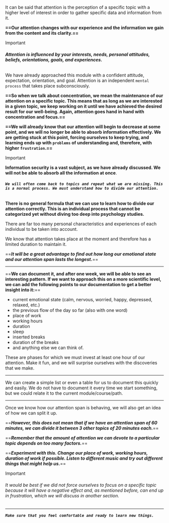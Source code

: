 It can be said that attention is the perception of a specific topic with a higher level of interest in order to gather specific data and information from it.

**==Our attention changes with our experience and the information we gain from the content and its clarity.==**

>[!Important]
>###### **Attention is influenced by your interests, needs, personal attitudes, beliefs, orientations, goals, and experiences.**

We have already approached this module with a confident attitude, expectation, orientation, and goal. Attention is an independent `mental process` that takes place subconsciously.

**==So when we talk about concentration, we mean the maintenance of our attention on a specific topic. This means that as long as we are interested in a given topic, we keep working on it until we have achieved the desired result for our well-being. Again, attention goes hand in hand with concentration and focus.==**

**==We will already know that our attention will begin to decrease at some point, and we will no longer be able to absorb information effectively. We are getting stuck at this point, forcing ourselves to keep trying, and learning ends up with `problems` of understanding and, therefore, with higher `frustration`.==**

>[!important]
>**Information security is a vast subject, as we have already discussed. We will not be able to absorb all the information at once**. 

###### ***`We will often come back to topics and repeat what we are missing. This is a normal process. We must understand how to divide our attention.`***

**There is no general formula that we can use to learn how to divide our attention correctly.  This is an individual process that cannot be categorized yet without diving too deep into psychology studies.** 

There are far too many personal characteristics and experiences of each individual to be taken into account.

We know that attention takes place at the moment and therefore has a limited duration to maintain it. 

==***It will be a great advantage to find out how long our emotional state and our attention span lasts the longest.***==

---

==**We can document it, and after one week, we will be able to see an interesting pattern. If we want to approach this on a more scientific level, we can add the following points to our documentation to get a better insight into it:**==

- current emotional state (calm, nervous, worried, happy, depressed, relaxed, etc.)
- the previous flow of the day so far (also with one word)
- place of work
- working hours
- duration
- sleep
- inserted breaks
- duration of the breaks
- and anything else we can think of.

These are phases for which we must invest at least one hour of our attention. Make it fun, and we will surprise ourselves with the discoveries that we make. 

---


We can create a simple list or even a table for us to document this quickly and easily. We do not have to document it every time we start something, but we could relate it to the current module/course/path.

---

Once we know how our attention span is behaving, we will also get an idea of how we can split it up. 

==***However, this does not mean that if we have an attention span of 60 minutes, we can divide it between 3 other topics of 20 minutes each.***== 

==***Remember that the amount of attention we can devote to a particular topic depends on too many factors.***==

==***Experiment with this. Change our place of work, working hours, duration of work if possible. Listen to different music and try out different things that might help us.***==

>[!Important]
>###### It would be best if we did not force ourselves to focus on a specific topic because it will have a negative effect and, as mentioned before, can end up in frustration, which we will discuss in another section.

---

***`Make sure that you feel comfortable and ready to learn new things.`***